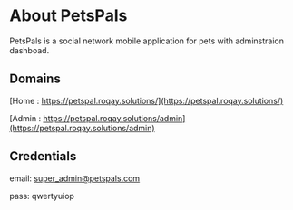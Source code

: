 #  About PetsPals

PetsPals is a social network mobile application for pets with adminstraion dashboad.


## Domains
[Home : https://petspal.roqay.solutions/](https://petspal.roqay.solutions/) 

[Admin : https://petspal.roqay.solutions/admin](https://petspal.roqay.solutions/admin)

## Credentials
email: super_admin@petspals.com

pass: qwertyuiop


